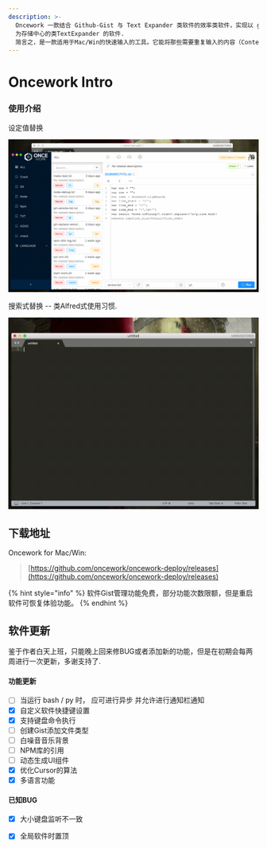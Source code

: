 ```yaml
---
description: >-
  Oncework 一款结合 Github-Gist 与 Text Expander 类软件的效率类软件，实现以 gist
  为存储中心的类TextExpander 的软件.
  简言之，是一款适用于Mac/Win的快速输入的工具。它能将那些需要重复输入的内容（Content）保存，并给其预设一个缩写词（Abbreviation），当下次需要时，你只需输入设定好的缩写词就会自动展开缩写词。
---
```


# Oncework Intro

### 使用介绍

设定值替换

![&#x8BBE;&#x5B9A;&#x503C;&#x66FF;&#x6362;](.gitbook/assets/snippet-example.gif)

  
搜索式替换 -- 类Alfred式使用习惯.

![](.gitbook/assets/window-alfred.gif)



## 下载地址

Oncework for Mac/Win:

> [https://github.com/oncework/oncework-deploy/releases](https://github.com/oncework/oncework-deploy/releases)

{% hint style="info" %}
软件Gist管理功能免费，部分功能次数限额，但是重启软件可恢复体验功能。
{% endhint %}

## 软件更新

鉴于作者白天上班，只能晚上回来修BUG或者添加新的功能，但是在初期会每两周进行一次更新，多谢支持了.

#### 功能更新

* [ ] 当运行 bash / py 时， 应可进行异步 并允许进行通知栏通知
* [x] 自定义软件快捷键设置
* [x] 支持键盘命令执行
* [ ] 创建Gist添加文件类型
* [ ] 白噪音音乐背景
* [ ] NPM库的引用
* [ ] 动态生成UI组件
* [x] 优化Cursor的算法
* [x] 多语言功能

#### 已知BUG

* [x] 大小键盘监听不一致
* [x] 全局软件时置顶



